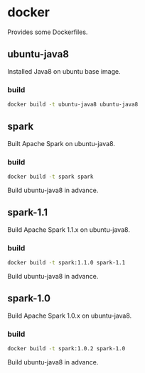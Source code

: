 # docker

Provides some Dockerfiles.

## ubuntu-java8

Installed Java8 on ubuntu base image.

### build

```bash
docker build -t ubuntu-java8 ubuntu-java8
```

## spark

Built Apache Spark on ubuntu-java8.

### build

```bash
docker build -t spark spark
```

Build ubuntu-java8 in advance.

## spark-1.1

Build Apache Spark 1.1.x on ubuntu-java8.

### build

```bash
docker build -t spark:1.1.0 spark-1.1
```

Build ubuntu-java8 in advance.

## spark-1.0

Build Apache Spark 1.0.x on ubuntu-java8.

### build

```bash
docker build -t spark:1.0.2 spark-1.0
```

Build ubuntu-java8 in advance.
